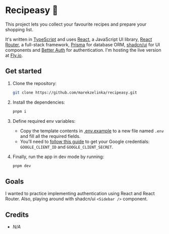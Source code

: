 # Recipeasy 🍳

This project lets you collect your favourite recipes and prepare your shopping list.

It's written in [TypeScript](https://www.typescriptlang.org/) and uses [React](https://react.dev/), a JavaScript UI library, [React Router](https://reactrouter.com/), a full-stack framework, [Prisma](https://www.prisma.io/) for database ORM, [shadcn/ui](https://ui.shadcn.com/) for UI components and [Better Auth](https://www.better-auth.com/) for authentication. I'm hosting the live version at [Fly.io](https://fly.io/).

## Get started

1. Clone the repository:

   ```sh
   git clone https://github.com/marekzelinka/recipeasy.git
   ```

2. Install the dependencies:

   ```sh
   pnpm i
   ```

3. Define required env variables:

   - Copy the template contents in [.env.example](.env.example) to a new file named `.env` and fill all the required fields.
   - You'll need to [follow this guide](https://www.better-auth.com/docs/authentication/google) to get your Google credentials: `GOOGLE_CLIENT_ID` and `GOOGLE_CLIENT_SECRET`.

4. Finally, run the app in dev mode by running:

   ```sh
   pnpm dev
   ```

## Goals

I wanted to practice implementing authentication using React and React Router. Also, playing around with shadcn/ui `<Sidebar />` component.

## Credits

- _N/A_
